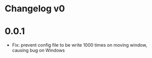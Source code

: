 # Changelog v0

# 0.0.1
- Fix: prevent config file to be write 1000 times on moving window, causing bug on Windows
